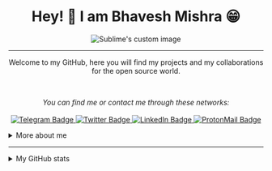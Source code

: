 

### <h1 align="center" id="heading">Hey! 👋 I am Bhavesh Mishra 😁</h1>
<p align="center">
  <img src="https://user-images.githubusercontent.com/69065938/131658071-5a7a604a-6fb8-4a3c-b7e5-ea7f00eb8b66.gif" alt="Sublime's custom image"/>
</p>

---
<p align="center">
    Welcome to my GitHub, here you will find my projects and my collaborations for the open source world.
</p>

<br />
<p align="center">
    <i>You can find me or contact me through these networks:</i>
    <br/><br/>
    <a href="https://t.me/thefool76" target="_blank">
        <img src="https://img.shields.io/badge/-Telegram-2CA5E0?logo=telegram&style=for-the-badge&logoColor=white" alt="Telegram Badge" />
    </a>
    <a href="https://twitter.com/k5L07H" target="_blank">
        <img src="https://img.shields.io/badge/-Twitter-1DA1F2?logo=twitter&style=for-the-badge&logoColor=white" alt="Twitter Badge" />
    </a>
    <a href="https://www.linkedin.com/in/bhavesh-mishra-a6951221b/" target="_blank">
        <img src="https://img.shields.io/badge/-LinkedIn-0077B5?logo=linkedin&style=for-the-badge&logoColor=white" alt="LinkedIn Badge" />
    </a>
    <a href="mailto:thefool76@protonmail.com" target="_blank">
        <img src="https://img.shields.io/badge/-ProtonMail-8B89CC?logo=protonmail&style=for-the-badge&logoColor=white" alt="ProtonMail Badge" />
    </a>
</p>

<details>
    <summary>More about me</summary>
    <p>
        I'm a Computer Engineering student, extrovert and very observant. <br />
        I'm currently contributing to the open source & putting the knowledge acquired into practise. I also help the guys who are starting programming in the communities.
    </p>
    <ul>
        <li>🔭 I’m currently working on my web Development skills</li>
        <li>🎯 Contribute and create open source projects</li>
        <li>📚 I'm studying Python | Java | Algorithms | Dev Web | Cyber security</li>
        <li>💬 You can ask me questions, I like to help!</li>
        <li>⚡ Fun fact: Enjoy your life 😉 because <em>"One day you leave this 🌍 world behind so live the life you will remember"</em></li>
    </ul>
</details>



---

<details>
    <summary>My GitHub stats</summary>
    <p align="center">
        <br />
        <img src="https://github-readme-stats.vercel.app/api?username=thefool76&theme=radical" alt="General Statistics" />
    </p>
    <p align="center">
        <img src="https://github-readme-stats.vercel.app/api/top-langs/?username=thefool76&layout=compact&theme=radical" alt="Techs used in projects" />
    </p>
</details>




